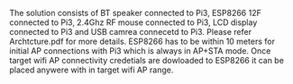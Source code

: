 The solution consists of BT speaker connected to Pi3, ESP8266 12F connected to Pi3, 2.4Ghz RF mouse connected to Pi3, LCD display connected to Pi3 and USB camrea connecetd to Pi3. Please refer Archtcture.pdf  for more details. ESP8266 has to be within 10 meters for initial AP connections with Pi3 which is always in AP+STA mode. Once target wifi AP connectivity credetials are dowloaded to ESP8266 it can be placed anywere with in target wifi AP range.
